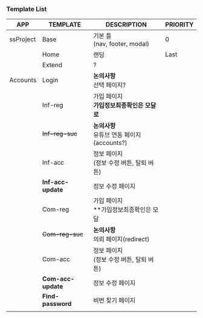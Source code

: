 ### Template List

| APP       | TEMPLATE           | DESCRIPTION                         | PRIORITY |
| --------- | ------------------ | ----------------------------------- | -------- |
| ssProject | Base               | 기본 틀 <br />(nav, footer, modal)     | 0        |
|           | Home               | 랜딩                                  | Last     |
|           | Extend             | ?                                   |          |
| Accounts  | Login              | **논의사항**<br />선택 페이지?               |          |
|           | Inf-reg            | 가입 페이지<br />**가입정보최종확인은 모달로**       |          |
|           | ~~Inf-reg-suc~~    | **논의사항**<br />유튜브 연동 페이지(accounts?) |          |
|           | Inf-acc            | 정보 페이지<br />(정보 수정 버튼, 탈퇴 버튼)       |          |
|           | **Inf-acc-update** | 정보 수정 페이지                           |          |
|           | Com-reg            | 가입 페이지<br />**가입정보최종확인은 모달          |          |
|           | ~~Com-reg-suc~~    | **논의사항**<br />의뢰 페이지(redirect)      |          |
|           | Com-acc            | 정보 페이지<br />(정보 수정 버튼, 탈퇴 버튼)       |          |
|           | **Com-acc-update** | 정보 수정 페이지                           |          |
|           | **Find-password**  | 비번 찾기 페이지                           |          |
|           |                    |                                     |          |

